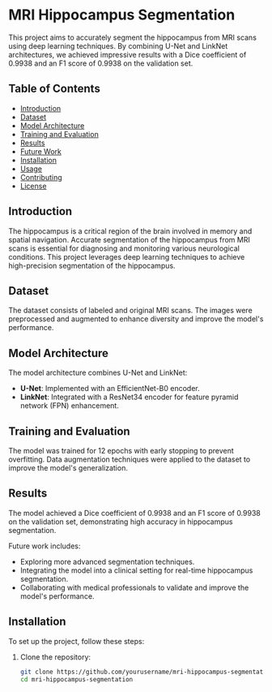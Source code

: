 # MRI Hippocampus Segmentation

This project aims to accurately segment the hippocampus from MRI scans using deep learning techniques. By combining U-Net and LinkNet architectures, we achieved impressive results with a Dice coefficient of 0.9938 and an F1 score of 0.9938 on the validation set.

## Table of Contents

- [Introduction](#introduction)
- [Dataset](#dataset)
- [Model Architecture](#model-architecture)
- [Training and Evaluation](#training-and-evaluation)
- [Results](#results)
- [Future Work](#future-work)
- [Installation](#installation)
- [Usage](#usage)
- [Contributing](#contributing)
- [License](#license)

## Introduction

The hippocampus is a critical region of the brain involved in memory and spatial navigation. Accurate segmentation of the hippocampus from MRI scans is essential for diagnosing and monitoring various neurological conditions. This project leverages deep learning techniques to achieve high-precision segmentation of the hippocampus.

## Dataset

The dataset consists of labeled and original MRI scans. The images were preprocessed and augmented to enhance diversity and improve the model's performance.

## Model Architecture

The model architecture combines U-Net and LinkNet:

- **U-Net**: Implemented with an EfficientNet-B0 encoder.
- **LinkNet**: Integrated with a ResNet34 encoder for feature pyramid network (FPN) enhancement.

## Training and Evaluation
The model was trained for 12 epochs with early stopping to prevent overfitting. Data augmentation techniques were applied to the dataset to improve the model's generalization.

## Results
The model achieved a Dice coefficient of 0.9938 and an F1 score of 0.9938 on the validation set, demonstrating high accuracy in hippocampus segmentation.

Future work includes:

- Exploring more advanced segmentation techniques.
- Integrating the model into a clinical setting for real-time hippocampus segmentation.
- Collaborating with medical professionals to validate and improve the model's performance.

## Installation

To set up the project, follow these steps:

1. Clone the repository:
   ```bash
   git clone https://github.com/yourusername/mri-hippocampus-segmentation.git
   cd mri-hippocampus-segmentation
